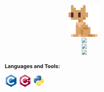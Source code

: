 <div align="center">
    <img src=
        "_media/logo.png" 
        width="100" 
        height="100" 
        style="margin: 0 auto;"
    />
</div>

  <div align="center">
   <img src="https://readme-typing-svg.demolab.com?font=Fira+Code&pause=1000&width=435&lines=D5rrr&center=true&size=27" />
   </a>
  </div>
<div align="center">
<img src="https://ghchart.rshah.org/409ba5/D5rrr"/>
</div>

<div align="center">
<img src="https://camo.githubusercontent.com/6db4b9b71d463417f404074ae9caf7ec59e21b9ad75460df575b06447a3684c8/68747470733a2f2f6769746875622d726561646d652d61637469766974792d67726170682e76657263656c2e6170702f67726170683f757365726e616d653d64357272722662675f636f6c6f723d66666666666626636f6c6f723d303030303030267469746c655f636f6c6f723d303030303030266c696e653d30303030303026706f696e743d30303030303026617265615f636f6c6f723d30303030303026637573746f6d5f7469746c653d254536253846253930254534254241254134254535253942254245254538254131254138">
</div>


<h3 align="left">Languages and Tools:</h3>

<p align="left">
    <a href="https://www.cprogramming.com/" target="_blank"><img src="_media/c.svg" alt="c" width="40" height="40"/></a>
    <a href="https://www.w3schools.com/cpp/" target="_blank"><img src="_media/cplusplus.svg" alt="cplusplus" width="40" height="40"/></a>
    <a href="https://www.python.org" target="_blank"><img src="_media/python.svg" alt="python" width="40" height="40"/></a> 
</p>

<script src="https://giscus.app/client.js" data-repo="D5rrr/D5rrr.github.io" data-repo-id="R_kgDOKCAVzQ" data-category="General" data-category-id="DIC_kwDOKCAVzc4CYSeA" data-mapping="url" data-strict="0" data-reactions-enabled="1" data-emit-metadata="0" data-input-position="top" data-theme="light_high_contrast" data-lang="zh-CN" crossorigin="anonymous" async> </script>
